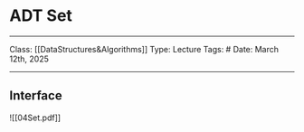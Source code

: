# ADT Set
___
Class: [[DataStructures&Algorithms]]
Type: Lecture
Tags: # 
Date: March 12th, 2025
___

## Interface
![[04Set.pdf]]